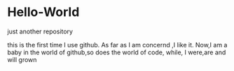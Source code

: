 # Hello-World

just another repository

this is the first time I use github.
As far as I am concernd ,I like it.
Now,I am a baby in the world of github,so does the world of code,
while, I were,are and will grown
